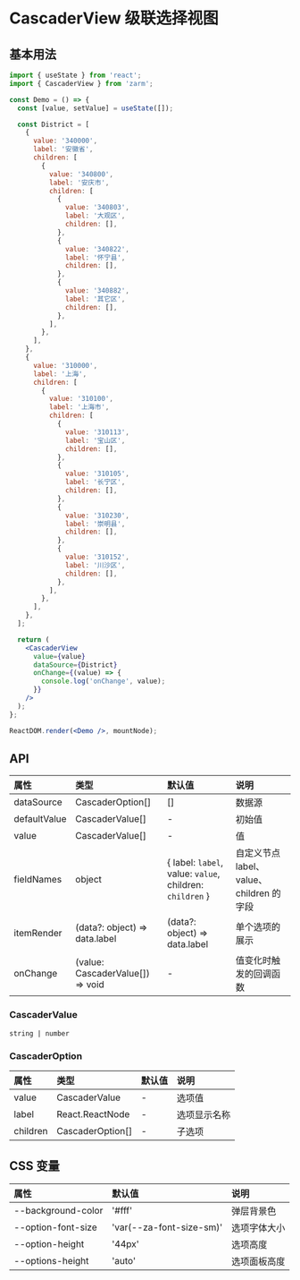 # CascaderView 级联选择视图

## 基本用法

```jsx
import { useState } from 'react';
import { CascaderView } from 'zarm';

const Demo = () => {
  const [value, setValue] = useState([]);

  const District = [
    {
      value: '340000',
      label: '安徽省',
      children: [
        {
          value: '340800',
          label: '安庆市',
          children: [
            {
              value: '340803',
              label: '大观区',
              children: [],
            },
            {
              value: '340822',
              label: '怀宁县',
              children: [],
            },
            {
              value: '340882',
              label: '其它区',
              children: [],
            },
          ],
        },
      ],
    },
    {
      value: '310000',
      label: '上海',
      children: [
        {
          value: '310100',
          label: '上海市',
          children: [
            {
              value: '310113',
              label: '宝山区',
              children: [],
            },
            {
              value: '310105',
              label: '长宁区',
              children: [],
            },
            {
              value: '310230',
              label: '崇明县',
              children: [],
            },
            {
              value: '310152',
              label: '川沙区',
              children: [],
            },
          ],
        },
      ],
    },
  ];

  return (
    <CascaderView
      value={value}
      dataSource={District}
      onChange={(value) => {
        console.log('onChange', value);
      }}
    />
  );
};

ReactDOM.render(<Demo />, mountNode);
```

## API

| 属性         | 类型                             | 默认值                                                   | 说明                                     |
| :----------- | :------------------------------- | :------------------------------------------------------- | :--------------------------------------- |
| dataSource   | CascaderOption[]                 | []                                                       | 数据源                                   |
| defaultValue | CascaderValue[]                  | -                                                        | 初始值                                   |
| value        | CascaderValue[]                  | -                                                        | 值                                       |
| fieldNames   | object                           | { label: `label`, value: `value`, children: `children` } | 自定义节点 label、value、children 的字段 |
| itemRender   | (data?: object) => data.label    | (data?: object) => data.label                            | 单个选项的展示                           |
| onChange     | (value: CascaderValue[]) => void | -                                                        | 值变化时触发的回调函数                   |

### CascaderValue

`string | number`

### CascaderOption

| 属性     | 类型             | 默认值 | 说明         |
| :------- | :--------------- | :----- | :----------- |
| value    | CascaderValue    | -      | 选项值       |
| label    | React.ReactNode  | -      | 选项显示名称 |
| children | CascaderOption[] | -      | 子选项       |

## CSS 变量

| 属性               | 默认值                   | 说明         |
| :----------------- | :----------------------- | :----------- |
| --background-color | '#fff'                   | 弹层背景色   |
| --option-font-size | 'var(--za-font-size-sm)' | 选项字体大小 |
| --option-height    | '44px'                   | 选项高度     |
| --options-height   | 'auto'                   | 选项面板高度 |
